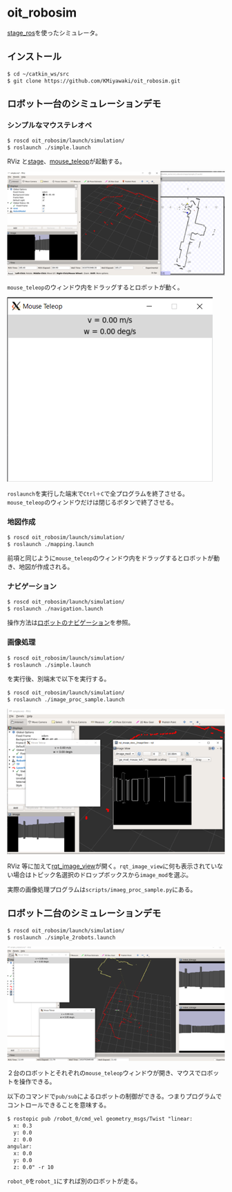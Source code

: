 # oit_robosim

[stage_ros](http://wiki.ros.org/stage_ros)を使ったシミュレータ。

## インストール

```shell
$ cd ~/catkin_ws/src
$ git clone https://github.com/KMiyawaki/oit_robosim.git
```

## ロボット一台のシミュレーションデモ

### シンプルなマウステレオペ

```shell
$ roscd oit_robosim/launch/simulation/
$ roslaunch ./simple.launch 
```

RViz と[stage](https://player-stage-manual.readthedocs.io/en/latest/)、[mouse_teleop](https://github.com/ros-teleop/teleop_tools)が起動する。

![2021-01-15_181238.png](./images/2021-01-15_181238.png)

`mouse_teleop`のウィンドウ内をドラッグするとロボットが動く。

![2021-01-15_181004.png](./images/2021-01-15_181004.png)

`roslaunch`を実行した端末で`Ctrl＋C`で全プログラムを終了させる。`mouse_teleop`のウィンドウだけは閉じるボタンで終了させる。

### 地図作成

```shell
$ roscd oit_robosim/launch/simulation/
$ roslaunch ./mapping.launch 
```

前項と同じように`mouse_teleop`のウィンドウ内をドラッグするとロボットが動き、地図が作成される。

### ナビゲーション

```shell
$ roscd oit_robosim/launch/simulation/
$ roslaunch ./navigation.launch 
```

操作方法は[ロボットのナビゲーション](https://github.com/KMiyawaki/lectures/blob/master/ros/stage_simulator/stage_simulator_01.md#%E3%83%AD%E3%83%9C%E3%83%83%E3%83%88%E3%81%AE%E3%83%8A%E3%83%93%E3%82%B2%E3%83%BC%E3%82%B7%E3%83%A7%E3%83%B3)を参照。

### 画像処理

```shell
$ roscd oit_robosim/launch/simulation/
$ roslaunch ./simple.launch 
```

を実行後、別端末で以下を実行する。

```shell
$ roscd oit_robosim/launch/simulation/
$ roslaunch ./image_proc_sample.launch
```

![2021-01-15_182255.png](./images/2021-01-15_182255.png)

RViz 等に加えて[rqt_image_view](http://wiki.ros.org/rqt_image_view)が開く。`rqt_image_view`に何も表示されていない場合はトピック名選択のドロップボックスから`image_mod`を選ぶ。

実際の画像処理プログラムは`scripts/imaeg_proc_sample.py`にある。

## ロボット二台のシミュレーションデモ

```shell
$ roscd oit_robosim/launch/simulation/
$ roslaunch ./simple_2robots.launch
```

![2021-01-15_182739.png](./images/2021-01-15_182739.png)

２台のロボットとそれぞれの`mouse_teleop`ウィンドウが開き、マウスでロボットを操作できる。

以下のコマンドで`pub/sub`によるロボットの制御ができる。つまりプログラムでコントロールできることを意味する。

```shell
$ rostopic pub /robot_0/cmd_vel geometry_msgs/Twist "linear:
  x: 0.3
  y: 0.0
  z: 0.0
angular:
  x: 0.0
  y: 0.0
  z: 0.0" -r 10
```

`robot_0`を`robot_1`にすれば別のロボットが走る。
